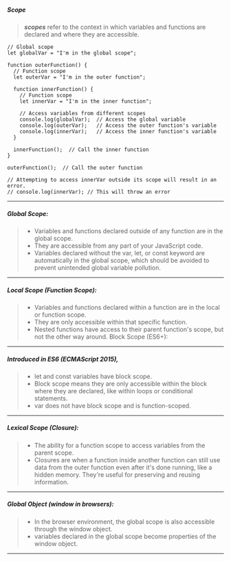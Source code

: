 ##### Scope
> ***scopes*** refer to the context in which variables and functions are declared and where they are accessible.
```
// Global scope
let globalVar = "I'm in the global scope";

function outerFunction() {
  // Function scope
  let outerVar = "I'm in the outer function";

  function innerFunction() {
    // Function scope
    let innerVar = "I'm in the inner function";

    // Access variables from different scopes
    console.log(globalVar);  // Access the global variable
    console.log(outerVar);   // Access the outer function's variable
    console.log(innerVar);   // Access the inner function's variable
  }

  innerFunction();  // Call the inner function
}

outerFunction();  // Call the outer function

// Attempting to access innerVar outside its scope will result in an error.
// console.log(innerVar); // This will throw an error
``` 
----
##### Global Scope:
> - Variables and functions declared outside of any function are in the global scope.
> - They are accessible from any part of your JavaScript code.
> - Variables declared without the var, let, or const keyword are automatically in the global scope, which should be avoided to prevent unintended global variable pollution.
----
##### Local Scope (Function Scope):
> - Variables and functions declared within a function are in the local or function scope.
> - They are only accessible within that specific function.
> - Nested functions have access to their parent function's scope, but not the other way around.
Block Scope (ES6+):
---
##### Introduced in ES6 (ECMAScript 2015), 
> - let and const variables have block scope.
> - Block scope means they are only accessible within the block where they are declared, like within loops or conditional statements.
> - var does not have block scope and is function-scoped.
---
##### Lexical Scope (Closure):
> - The ability for a function scope to access variables from the parent scope. 
> - Closures are when a function inside another function can still use data from the outer function even after it's done running, like a hidden memory. They're useful for preserving and reusing information.
---
##### Global Object (window in browsers):
> - In the browser environment, the global scope is also accessible through the window object.
> - variables declared in the global scope become properties of the window object.
----


